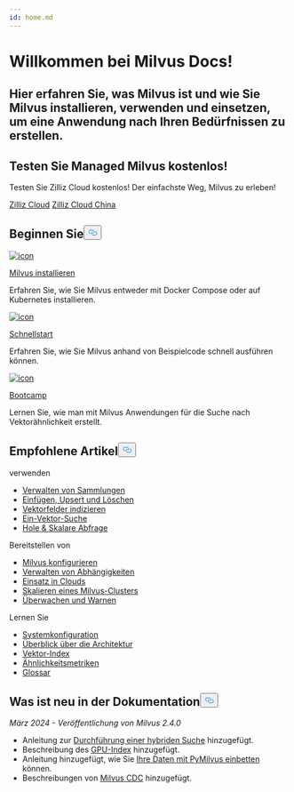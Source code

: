 ```yaml
---
id: home.md
---
```

<div class="doc-h1-wrapper">
<p><h1 class="title">
Willkommen bei Milvus Docs!</h1></p>
<p><h2 class="sub-title">
Hier erfahren Sie, was Milvus ist und wie Sie Milvus installieren, verwenden und einsetzen, um eine Anwendung nach Ihren Bedürfnissen zu erstellen.</h2></p>
</div>
<div class="doc-home-promotion-wrapper">
  <div class="promotion-content">
    <h2 class="promotion-title">Testen Sie Managed Milvus kostenlos!</h2>
    <p class="promotion-desc">Testen Sie Zilliz Cloud kostenlos! Der einfachste Weg, Milvus zu erleben!</p>
  </div>
  <div class="cta-wrapper">
   <a class="cta-global" href="https://cloud.zilliz.com/signup">Zilliz Cloud</a> <a class="cta-cn" href="https://cloud.zilliz.com.cn/signup">Zilliz Cloud China</a></div>
</div>
<h2 id="Get-Started" class="common-anchor-header">Beginnen Sie<button data-href="#Get-Started" class="anchor-icon" translate="no">
      <svg translate="no"
        aria-hidden="true"
        focusable="false"
        height="20"
        version="1.1"
        viewBox="0 0 16 16"
        width="16"
      >
        <path
          fill="#0092E4"
          fill-rule="evenodd"
          d="M4 9h1v1H4c-1.5 0-3-1.69-3-3.5S2.55 3 4 3h4c1.45 0 3 1.69 3 3.5 0 1.41-.91 2.72-2 3.25V8.59c.58-.45 1-1.27 1-2.09C10 5.22 8.98 4 8 4H4c-.98 0-2 1.22-2 2.5S3 9 4 9zm9-3h-1v1h1c1 0 2 1.22 2 2.5S13.98 12 13 12H9c-.98 0-2-1.22-2-2.5 0-.83.42-1.64 1-2.09V6.25c-1.09.53-2 1.84-2 3.25C6 11.31 7.55 13 9 13h4c1.45 0 3-1.69 3-3.5S14.5 6 13 6z"
        ></path>
      </svg>
    </button></h2><div class="card-wrapper">
<div class="start_card_container">
  
   <a href="/docs/de/v2.4.x/install_standalone-docker.md"> <img translate="no" src="/docs/v2.4.x/assets/home_install.svg" alt="icon" />
   </a> <a href="/docs/de/v2.4.x/install_standalone-docker.md"> <p class="link-btn">Milvus installieren</p> </a><p>Erfahren Sie, wie Sie Milvus entweder mit Docker Compose oder auf Kubernetes installieren.</p>
</div>
<div class="start_card_container">
  
   <a href="/docs/de/v2.4.x/quickstart.md"> <img translate="no" src="/docs/v2.4.x/assets/home_quick_start.svg" alt="icon" />
   </a> <a href="/docs/de/v2.4.x/quickstart.md"> <p class="link-btn">Schnellstart</p> </a><p>Erfahren Sie, wie Sie Milvus anhand von Beispielcode schnell ausführen können.</p>
</div>
<div class="start_card_container">
  
   <a href="/bootcamp"> <img translate="no" src="/docs/v2.4.x/assets/home_bootcamp.svg" alt="icon" />
   </a> <a href="/bootcamp"> <p class="link-btn">Bootcamp</p> </a><p>
  Lernen Sie, wie man mit Milvus Anwendungen für die Suche nach Vektorähnlichkeit erstellt.  </p>
</div>
</div>
<h2 id="Recommended-articles" class="common-anchor-header">Empfohlene Artikel<button data-href="#Recommended-articles" class="anchor-icon" translate="no">
      <svg translate="no"
        aria-hidden="true"
        focusable="false"
        height="20"
        version="1.1"
        viewBox="0 0 16 16"
        width="16"
      >
        <path
          fill="#0092E4"
          fill-rule="evenodd"
          d="M4 9h1v1H4c-1.5 0-3-1.69-3-3.5S2.55 3 4 3h4c1.45 0 3 1.69 3 3.5 0 1.41-.91 2.72-2 3.25V8.59c.58-.45 1-1.27 1-2.09C10 5.22 8.98 4 8 4H4c-.98 0-2 1.22-2 2.5S3 9 4 9zm9-3h-1v1h1c1 0 2 1.22 2 2.5S13.98 12 13 12H9c-.98 0-2-1.22-2-2.5 0-.83.42-1.64 1-2.09V6.25c-1.09.53-2 1.84-2 3.25C6 11.31 7.55 13 9 13h4c1.45 0 3-1.69 3-3.5S14.5 6 13 6z"
        ></path>
      </svg>
    </button></h2><div class="doc-home-recommend-section">
<div class="recomment-item">
  <p>verwenden</p>
<ul>
<li><a href="/docs/de/v2.4.x/manage-collections.md">Verwalten von Sammlungen</a></li>
<li><a href="/docs/de/v2.4.x/insert-update-delete.md">Einfügen, Upsert und Löschen</a></li>
<li><a href="/docs/de/v2.4.x/index-vector-fields.md">Vektorfelder indizieren</a></li>
<li><a href="/docs/de/v2.4.x/single-vector-search.md">Ein-Vektor-Suche</a></li>
<li><a href="/docs/de/v2.4.x/get-and-scalar-query.md">Hole &amp; Skalare Abfrage</a></li>
</ul>
</div>
<div class="recomment-item">
  <p>Bereitstellen von</p>
<ul>
<li><a href="/docs/de/v2.4.x/configure-docker.md">Milvus konfigurieren</a></li>
<li><a href="/docs/de/v2.4.x/deploy_s3.md">Verwalten von Abhängigkeiten</a></li>
<li><a href="/docs/de/v2.4.x/eks.md">Einsatz in Clouds</a></li>
<li><a href="/docs/de/v2.4.x/scaleout.md">Skalieren eines Milvus-Clusters</a></li>
<li><a href="/docs/de/v2.4.x/monitor_overview.md">Überwachen und Warnen</a></li>
</ul>
</div>
<div class="recomment-item">
  <p>Lernen Sie</p>
<ul>
<li><a href="/docs/de/v2.4.x/system_configuration.md">Systemkonfiguration</a></li>
<li><a href="/docs/de/v2.4.x/architecture_overview.md">Überblick über die Architektur</a></li>
<li><a href="/docs/de/v2.4.x/index.md">Vektor-Index</a></li>
<li><a href="/docs/de/v2.4.x/metric.md">Ähnlichkeitsmetriken</a></li>
<li><a href="/docs/de/v2.4.x/glossary.md">Glossar</a></li>
</ul>
</div>
</div>
<div class="doc-home-what-is-new">
<h2 id="Whats-new-in-docs" class="common-anchor-header">Was ist neu in der Dokumentation<button data-href="#Whats-new-in-docs" class="anchor-icon" translate="no">
      <svg translate="no"
        aria-hidden="true"
        focusable="false"
        height="20"
        version="1.1"
        viewBox="0 0 16 16"
        width="16"
      >
        <path
          fill="#0092E4"
          fill-rule="evenodd"
          d="M4 9h1v1H4c-1.5 0-3-1.69-3-3.5S2.55 3 4 3h4c1.45 0 3 1.69 3 3.5 0 1.41-.91 2.72-2 3.25V8.59c.58-.45 1-1.27 1-2.09C10 5.22 8.98 4 8 4H4c-.98 0-2 1.22-2 2.5S3 9 4 9zm9-3h-1v1h1c1 0 2 1.22 2 2.5S13.98 12 13 12H9c-.98 0-2-1.22-2-2.5 0-.83.42-1.64 1-2.09V6.25c-1.09.53-2 1.84-2 3.25C6 11.31 7.55 13 9 13h4c1.45 0 3-1.69 3-3.5S14.5 6 13 6z"
        ></path>
      </svg>
    </button></h2><p><em>März 2024 - Veröffentlichung von Milvus 2.4.0</em></p>
<ul>
<li>Anleitung zur <a href="/docs/de/v2.4.x/multi-vector-search.md">Durchführung einer hybriden Suche</a> hinzugefügt.</li>
<li>Beschreibung des <a href="/docs/de/v2.4.x/gpu_index.md">GPU-Index</a> hinzugefügt.</li>
<li>Anleitung hinzugefügt, wie Sie <a href="/docs/de/v2.4.x/embeddings.md">Ihre Daten mit PyMilvus einbetten</a> können.</li>
<li>Beschreibungen von <a href="/docs/de/v2.4.x/milvus-cdc-overview.md">Milvus CDC</a> hinzugefügt.</li>
</ul>
</div>
